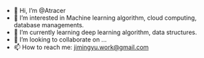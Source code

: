 - 👋 Hi, I’m @Atracer
- 👀 I’m interested in Machine learning algorithm, cloud computing, database managements. 
- 🌱 I’m currently learning deep learning algorithm, data structures. 
- 💞️ I’m looking to collaborate on ...
- 📫 How to reach me: jimingyu.work@gmail.com

<!---
Atracer/Atracer is a ✨ special ✨ repository because its `README.md` (this file) appears on your GitHub profile.
You can click the Preview link to take a look at your changes.
--->
